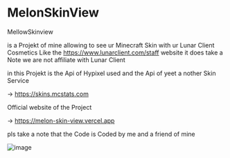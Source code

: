 # MelonSkinView
MellowSkinview

is a Projekt of mine allowing to see ur Minecraft Skin with ur Lunar Client Cosmetics Like the  https://www.lunarclient.com/staff website it does 
take a Note we are not affiliate with Lunar Client 

in this Projekt is the Api of Hypixel used and the Api of yeet a nother Skin Service 

-> https://skins.mcstats.com


Official website of the Project 

-> https://melon-skin-view.vercel.app


pls take a note that the Code is Coded by me and a friend of mine  


 ![image](https://github.com/MeloneHD/MelonSkinView/assets/154765116/bde994df-ad28-4a0a-a68a-dcc333e6254f)
